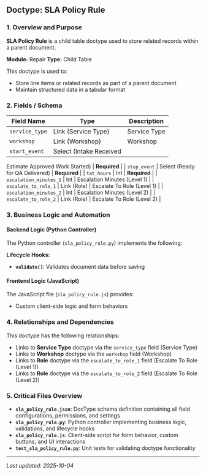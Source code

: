 ## Doctype: SLA Policy Rule

### 1. Overview and Purpose

**SLA Policy Rule** is a child table doctype used to store related records within a parent document.

**Module:** Repair
**Type:** Child Table

This doctype is used to:
- Store line items or related records as part of a parent document
- Maintain structured data in a tabular format

### 2. Fields / Schema

| Field Name | Type | Description |
|------------|------|-------------|
| `service_type` | Link (Service Type) | Service Type |
| `workshop` | Link (Workshop) | Workshop |
| `start_event` | Select (Intake Received
Estimate Approved
Work Started) | **Required** |
| `stop_event` | Select (Ready for QA
Delivered) | **Required** |
| `tat_hours` | Int | **Required** |
| `escalation_minutes_1` | Int | Escalation Minutes (Level 1) |
| `escalate_to_role_1` | Link (Role) | Escalate To Role (Level 1) |
| `escalation_minutes_2` | Int | Escalation Minutes (Level 2) |
| `escalate_to_role_2` | Link (Role) | Escalate To Role (Level 2) |

### 3. Business Logic and Automation

#### Backend Logic (Python Controller)

The Python controller (`sla_policy_rule.py`) implements the following:

**Lifecycle Hooks:**
- **`validate()`**: Validates document data before saving

#### Frontend Logic (JavaScript)

The JavaScript file (`sla_policy_rule.js`) provides:

- Custom client-side logic and form behaviors

### 4. Relationships and Dependencies

This doctype has the following relationships:

- Links to **Service Type** doctype via the `service_type` field (Service Type)
- Links to **Workshop** doctype via the `workshop` field (Workshop)
- Links to **Role** doctype via the `escalate_to_role_1` field (Escalate To Role (Level 1))
- Links to **Role** doctype via the `escalate_to_role_2` field (Escalate To Role (Level 2))

### 5. Critical Files Overview

- **`sla_policy_rule.json`**: DocType schema definition containing all field configurations, permissions, and settings
- **`sla_policy_rule.py`**: Python controller implementing business logic, validations, and lifecycle hooks
- **`sla_policy_rule.js`**: Client-side script for form behavior, custom buttons, and UI interactions
- **`test_sla_policy_rule.py`**: Unit tests for validating doctype functionality

---

*Last updated: 2025-10-04*
